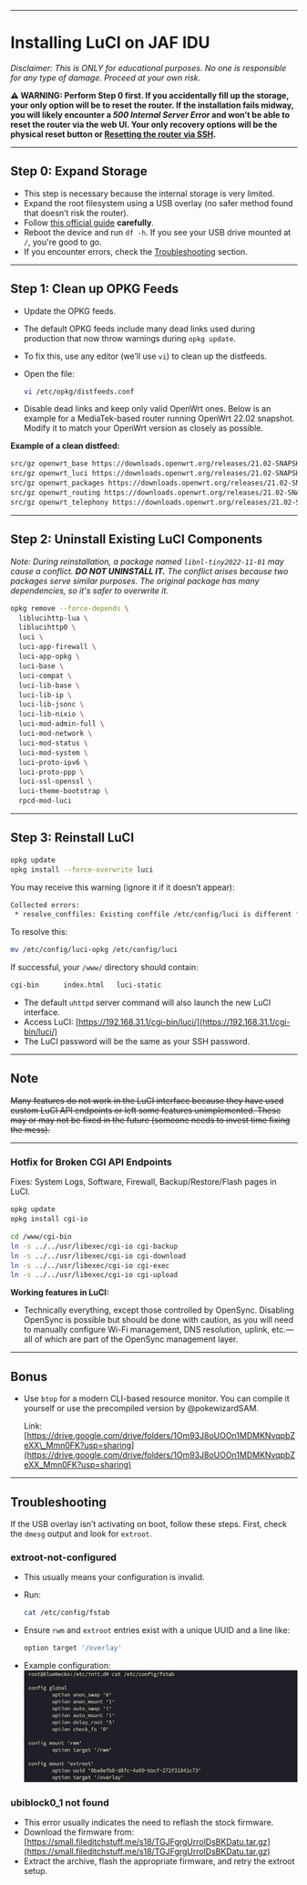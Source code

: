 
---

# Installing LuCI on JAF IDU

*Disclaimer: This is ONLY for educational purposes. No one is responsible for any type of damage. Proceed at your own risk.*

**⚠️ WARNING: Perform Step 0 first. If you accidentally fill up the storage, your only option will be to reset the router. If the installation fails midway, you will likely encounter a *500 Internal Server Error* and won’t be able to reset the router via the web UI. Your only recovery options will be the physical reset button or [Resetting the router via SSH](JAF-IDU-Reset-Via-SSH.md).**

---

## Step 0: Expand Storage

* This step is necessary because the internal storage is very limited.
* Expand the root filesystem using a USB overlay (no safer method found that doesn’t risk the router).
* Follow [this official guide](https://openwrt.org/docs/guide-user/additional-software/extroot_configuration) **carefully**.
* Reboot the device and run `df -h`. If you see your USB drive mounted at `/`, you're good to go.
* If you encounter errors, check the [Troubleshooting](#troubleshooting) section.

---

## Step 1: Clean up OPKG Feeds

* Update the OPKG feeds.
* The default OPKG feeds include many dead links used during production that now throw warnings during `opkg update`.
* To fix this, use any editor (we’ll use `vi`) to clean up the distfeeds.
* Open the file:

  ```sh
  vi /etc/opkg/distfeeds.conf
  ```
* Disable dead links and keep only valid OpenWrt ones. Below is an example for a MediaTek-based router running OpenWrt 22.02 snapshot. Modify it to match your OpenWrt version as closely as possible.

**Example of a clean distfeed:**

```sh
src/gz openwrt_base https://downloads.openwrt.org/releases/21.02-SNAPSHOT/packages/aarch64_cortex-a53/base
src/gz openwrt_luci https://downloads.openwrt.org/releases/21.02-SNAPSHOT/packages/aarch64_cortex-a53/luci
src/gz openwrt_packages https://downloads.openwrt.org/releases/21.02-SNAPSHOT/packages/aarch64_cortex-a53/packages
src/gz openwrt_routing https://downloads.openwrt.org/releases/21.02-SNAPSHOT/packages/aarch64_cortex-a53/routing
src/gz openwrt_telephony https://downloads.openwrt.org/releases/21.02-SNAPSHOT/packages/aarch64_cortex-a53/telephony
```

---

## Step 2: Uninstall Existing LuCI Components

*Note: During reinstallation, a package named `libnl-tiny2022-11-01` may cause a conflict. **DO NOT UNINSTALL IT.** The conflict arises because two packages serve similar purposes. The original package has many dependencies, so it's safer to overwrite it.*

```sh
opkg remove --force-depends \
  liblucihttp-lua \
  liblucihttp0 \
  luci \
  luci-app-firewall \
  luci-app-opkg \
  luci-base \
  luci-compat \
  luci-lib-base \
  luci-lib-ip \
  luci-lib-jsonc \
  luci-lib-nixio \
  luci-mod-admin-full \
  luci-mod-network \
  luci-mod-status \
  luci-mod-system \
  luci-proto-ipv6 \
  luci-proto-ppp \
  luci-ssl-openssl \
  luci-theme-bootstrap \
  rpcd-mod-luci
```

---

## Step 3: Reinstall LuCI

```sh
opkg update
opkg install --force-overwrite luci
```

You may receive this warning (ignore it if it doesn’t appear):

```sh
Collected errors:
 * resolve_conffiles: Existing conffile /etc/config/luci is different from the conffile in the new package. The new conffile will be placed at /etc/config/luci-opkg.
```

To resolve this:

```sh
mv /etc/config/luci-opkg /etc/config/luci
```

If successful, your `/www/` directory should contain:

```sh
cgi-bin      index.html   luci-static
```

* The default `uhttpd` server command will also launch the new LuCI interface.
* Access LuCI: [https://192.168.31.1/cgi-bin/luci/](https://192.168.31.1/cgi-bin/luci/)
* The LuCI password will be the same as your SSH password.

---

## Note

~~Many features do not work in the LuCI interface because they have used custom LuCI API endpoints or left some features unimplemented. These may or may not be fixed in the future (someone needs to invest time fixing the mess).~~

---

### Hotfix for Broken CGI API Endpoints

Fixes: System Logs, Software, Firewall, Backup/Restore/Flash pages in LuCI.

```sh
opkg update
opkg install cgi-io
```

```sh
cd /www/cgi-bin
ln -s ../../usr/libexec/cgi-io cgi-backup
ln -s ../../usr/libexec/cgi-io cgi-download
ln -s ../../usr/libexec/cgi-io cgi-exec
ln -s ../../usr/libexec/cgi-io cgi-upload
```

**Working features in LuCI:**

* Technically everything, except those controlled by OpenSync. Disabling OpenSync is possible but should be done with caution, as you will need to manually configure Wi-Fi management, DNS resolution, uplink, etc.—all of which are part of the OpenSync management layer.

---

## Bonus

* Use `btop` for a modern CLI-based resource monitor. You can compile it yourself or use the precompiled version by @pokewizardSAM.

  Link: [https://drive.google.com/drive/folders/1Om93J8oUOOn1MDMKNvqpbZeXX\_Mmn0FK?usp=sharing](https://drive.google.com/drive/folders/1Om93J8oUOOn1MDMKNvqpbZeXX_Mmn0FK?usp=sharing)

---

## Troubleshooting

If the USB overlay isn’t activating on boot, follow these steps. First, check the `dmesg` output and look for `extroot`.

### extroot-not-configured

* This usually means your configuration is invalid.
* Run:

  ```sh
  cat /etc/config/fstab
  ```
* Ensure `rwm` and `extroot` entries exist with a unique UUID and a line like:

  ```sh
  option target '/overlay'
  ```
* Example configuration:
  ![extroot\_fstab\_config.png](../assets/IDU_extroot_fstab_config.png)

### ubiblock0\_1 not found

* This error usually indicates the need to reflash the stock firmware.
* Download the firmware from: [https://small.fileditchstuff.me/s18/TGJFgrgUrrolDsBKDatu.tar.gz](https://small.fileditchstuff.me/s18/TGJFgrgUrrolDsBKDatu.tar.gz)
* Extract the archive, flash the appropriate firmware, and retry the extroot setup.


